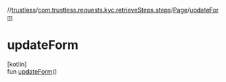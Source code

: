 //[trustless](../../../index.md)/[com.trustless.requests.kyc.retrieveSteps.steps](../index.md)/[Page](index.md)/[updateForm](update-form.md)

# updateForm

[kotlin]\
fun [updateForm](update-form.md)()
